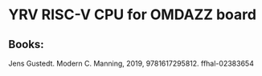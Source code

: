 # YRV RISC-V CPU for OMDAZZ board

## Books:
Jens Gustedt. Modern C. Manning, 2019, 9781617295812. ffhal-02383654
